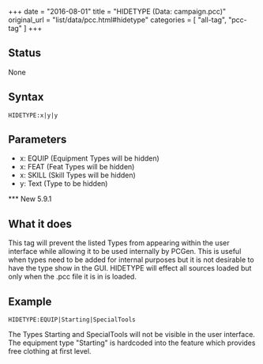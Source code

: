 +++
date = "2016-08-01"
title = "HIDETYPE (Data: campaign.pcc)"
original_url = "list/data/pcc.html#hidetype"
categories = [ "all-tag", "pcc-tag" ]
+++

## Status

None

## Syntax

`HIDETYPE:x|y|y`

## Parameters

-   x: EQUIP (Equipment Types will be hidden)
-   x: FEAT (Feat Types will be hidden)
-   x: SKILL (Skill Types will be hidden)
-   y: Text (Type to be hidden)



<span id="hidetype"></span> \*\*\* New 5.9.1

What it does
------------

This tag will prevent the listed Types from appearing within the user
interface while allowing it to be used internally by PCGen. This is
useful when types need to be added for internal purposes but it is not
desirable to have the type show in the GUI. HIDETYPE will effect all
sources loaded but only when the .pcc file it is in is loaded.

Example
-------

`HIDETYPE:EQUIP|Starting|SpecialTools`

The Types Starting and SpecialTools will not be visible in the user
interface. The equipment type "Starting" is hardcoded into the feature
which provides free clothing at first level.


